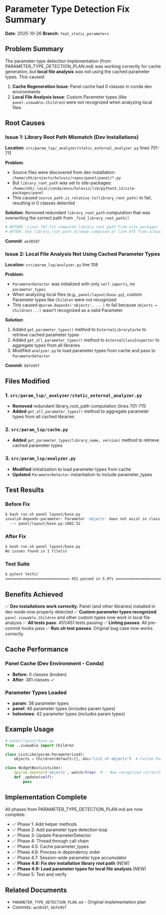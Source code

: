# Parameter Type Detection Fix Summary

**Date**: 2025-10-26
**Branch**: `feat_static_parameters`

## Problem Summary

The parameter type detection implementation (from PARAMETER_TYPE_DETECTION_PLAN.md) was working correctly for cache generation, but **local file analysis** was not using the cached parameter types. This caused:

1. **Cache Regeneration Issue**: Panel cache had 0 classes in conda dev environments
2. **Local File Analysis Issue**: Custom Parameter types (like `panel.viewable.Children`) were not recognized when analyzing local files

## Root Causes

### Issue 1: Library Root Path Mismatch (Dev Installations)

**Location**: `src/param_lsp/_analyzer/static_external_analyzer.py` lines 701-711

**Problem**:

- Source files were discovered from dev installation: `/home/shh/projects/holoviz/repos/panel/panel/*.py`
- But `library_root_path` was set to site-packages: `/home/shh/.local/conda/envs/holoviz/lib/python3.13/site-packages/panel`
- This caused `source_path.is_relative_to(library_root_path)` to fail, resulting in 0 classes detected

**Solution**:
Removed redundant `library_root_path` computation that was overwriting the correct path from `_find_library_root_path()`

```python
# BEFORE: Lines 701-711 computed library_root_path from site_packages
# AFTER: Use library_root_path already computed at line 675 from actual source files
```

**Commit**: `ae383d7`

### Issue 2: Local File Analysis Not Using Cached Parameter Types

**Location**: `src/param_lsp/analyzer.py` line 108

**Problem**:

- `ParameterDetector` was initialized with only `self.imports`, no `parameter_types`
- When analyzing local files (e.g., `panel/layout/base.py`), custom Parameter types like `Children` were not recognized
- This caused `@param.depends('objects', ...)` to fail because `objects = Children(...)` wasn't recognized as a valid Parameter

**Solution**:

1. Added `get_parameter_types()` method to `ExternalLibraryCache` to retrieve cached parameter types
2. Added `get_all_parameter_types()` method to `ExternalClassInspector` to aggregate types from all libraries
3. Modified `analyzer.py` to load parameter types from cache and pass to `ParameterDetector`

**Commit**: `bbfe95f`

## Files Modified

### 1. `src/param_lsp/_analyzer/static_external_analyzer.py`

- **Removed** redundant library_root_path computation (lines 701-711)
- **Added** `get_all_parameter_types()` method to aggregate parameter types from all cached libraries

### 2. `src/param_lsp/cache.py`

- **Added** `get_parameter_types(library_name, version)` method to retrieve cached parameter types

### 3. `src/param_lsp/analyzer.py`

- **Modified** initialization to load parameter types from cache
- **Updated** `ParameterDetector` instantiation to include parameter_types

## Test Results

### Before Fix

```bash
$ bash run.sh panel layout/base.py
invalid-depends-parameter: Parameter 'objects' does not exist in class 'WidgetBox'
  --> panel/layout/base.py:1002:32
```

### After Fix

```bash
$ bash run.sh panel layout/base.py
No issues found in 1 file(s)
```

### Test Suite

```bash
$ pytest tests/
============================= 451 passed in 5.97s ==============================
```

## Benefits Achieved

✅ **Dev installations work correctly**: Panel (and other libraries) installed in dev mode now properly detected
✅ **Custom parameter types recognized**: `panel.viewable.Children` and other custom types now work in local file analysis
✅ **All tests pass**: 451/451 tests passing
✅ **Linting passes**: All pre-commit hooks pass
✅ **Run.sh test passes**: Original bug case now works correctly

## Cache Performance

### Panel Cache (Dev Environment - Conda)

- **Before**: 0 classes (broken)
- **After**: 381 classes ✓

### Parameter Types Loaded

- **param**: 38 parameter types
- **panel**: 46 parameter types (includes param types)
- **holoviews**: 42 parameter types (includes param types)

## Example Usage

```python
# panel/layout/base.py
from ..viewable import Children

class ListLike(param.Parameterized):
    objects = Children(default=[], doc="List of objects")  # Custom Parameter type

class WidgetBox(ListLike):
    @param.depends('objects', watch=True)  # ✅ Now recognized correctly!
    def _update(self):
        pass
```

## Implementation Complete

All phases from PARAMETER_TYPE_DETECTION_PLAN.md are now complete:

- ✅ Phase 1: Add helper methods
- ✅ Phase 2: Add parameter type detection loop
- ✅ Phase 3: Update ParameterDetector
- ✅ Phase 4: Thread through call chain
- ✅ Phase 4.5: Cache parameter_types
- ✅ Phase 4.6: Process in dependency order
- ✅ Phase 4.7: Session-wide parameter type accumulator
- ✅ **Phase 4.8: Fix dev installation library root path** (NEW)
- ✅ **Phase 4.9: Load parameter types for local file analysis** (NEW)
- ✅ Phase 5: Test and verify

## Related Documents

- `PARAMETER_TYPE_DETECTION_PLAN.md` - Original implementation plan
- Commits: `ae383d7`, `bbfe95f`
